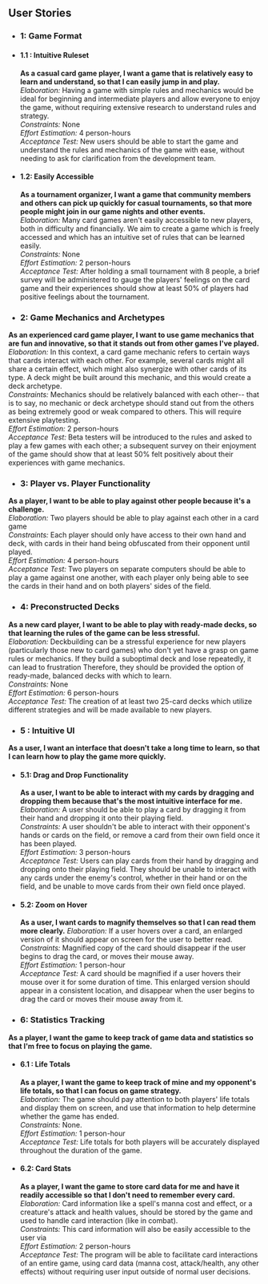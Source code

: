 ## User Stories

* ### 1: Game Format

 * #### 1.1 : Intuitive Ruleset
   **As a casual card game player, I want a game that is relatively easy to learn and understand, so that I can easily jump in and play.**  
   *Elaboration:* Having a game with simple rules and mechanics would be ideal for beginning and intermediate players and allow everyone to enjoy the game, without requiring extensive research to understand rules and strategy.  
   *Constraints:* None  
   *Effort Estimation:* 4 person-hours  
   *Acceptance Test:* New users should be able to start the game and understand the rules and mechanics of the game with ease, without needing to ask for clarification from the development team.  

 * #### 1.2: Easily Accessible
   **As a tournament organizer, I want a game that community members and others can pick up quickly for casual tournaments, so that more people might join in our game nights and other events.**  
   *Elaboration:* Many card games aren't easily accessible to new players, both in difficulty and financially. We aim to create a game which is freely accessed and which has an intuitive set of rules that can be learned easily.  
   *Constraints:* None  
   *Effort Estimation:* 2 person-hours  
   *Acceptance Test:* After holding a small tournament with 8 people, a brief survey will be administered to gauge the players' feelings on the card game and their experiences should show at least 50% of players had positive feelings about the tournament.

* ### 2: Game Mechanics and Archetypes
 **As an experienced card game player, I want to use game mechanics that are fun and innovative, so that it stands out from other games I've played.**  
 *Elaboration:* In this context, a card game mechanic refers to certain ways that cards interact with each other. For example, several cards might all share a certain effect, which might also synergize with other cards of its type. A deck might be built around this mechanic, and this would create a deck archetype.  
 *Constraints:* Mechanics should be relatively balanced with each other-- that is to say, no mechanic or deck archetype should stand out from the others as being extremely good or weak compared to others. This will require extensive playtesting.  
 *Effort Estimation:* 2 person-hours  
 *Acceptance Test:* Beta testers will be introduced to the rules and asked to play a few games with each other; a subsequent survey on their enjoyment of the game should show that at least 50% felt positively about their experiences with game mechanics.  

* ### 3: Player vs. Player Functionality
 **As a player, I want to be able to play against other people because it's a challenge.**  
 *Elaboration:* Two players should be able to play against each other in a card game  
 *Constraints:* Each player should only have access to their own hand and deck, with cards in their hand being obfuscated from their opponent until played.  
 *Effort Estimation:* 4 person-hours  
 *Acceptance Test:* Two players on separate computers should be able to play a game against one another, with each player only being able to see the cards in their hand and on both players' sides of the field.  

* ### 4: Preconstructed Decks
 **As a new card player, I want to be able to play with ready-made decks, so that learning the rules of the game can be less stressful.**   
 *Elaboration:* Deckbuilding can be a stressful experience for new players (particularly those new to card games) who don't yet have a grasp on game rules or mechanics. If they build a suboptimal deck and lose repeatedly, it can lead to frustration Therefore, they should be provided the option of ready-made, balanced decks with which to learn.  
 *Constraints:* None  
 *Effort Estimation:* 6 person-hours  
 *Acceptance Test:* The creation of at least two 25-card decks which utilize different strategies and will be made available to new players.  

* ### 5 : Intuitive UI
 **As a user, I want an interface that doesn't take a long time to learn, so that I can learn how to play the game more quickly.**
 * #### 5.1: Drag and Drop Functionality
   **As a user, I want to be able to interact with my cards by dragging and dropping them because that's the most intuitive interface for me.**  
    *Elaboration:* A user should be able to play a card by dragging it from their hand and dropping it onto their playing field.  
    *Constraints:* A user shouldn't be able to interact with their opponent's hands or cards on the field, or remove a card from their own field once it has been played.  
    *Effort Estimation:* 3 person-hours  
    *Acceptance Test:* Users can play cards from their hand by dragging and dropping onto their playing field. They should be unable to interact with any cards under the enemy's control, whether in their hand or on the field, and be unable to move cards from their own field once played.  

 * #### 5.2: Zoom on Hover
   **As a user, I want cards to magnify themselves so that I can read them more clearly.**
   *Elaboration:* If a user hovers over a card, an enlarged version of it should appear on screen for the user to better read.  
   *Constraints:* Magnified copy of the card should disappear if the user begins to drag the card, or moves their mouse away.  
   *Effort Estimation:* 1 person-hour  
   *Acceptance Test:* A card should be magnified if a user hovers their mouse over it for some duration of time. This enlarged version should appear in a consistent location, and disappear when the user begins to drag the card or moves their mouse away from it.  

* ###  6: Statistics Tracking
 **As a player, I want the game to keep track of game data and statistics so that I'm free to focus on playing the game.**
 * #### 6.1 : Life Totals
   **As a player, I want the game to keep track of mine and my opponent's life totals, so that I can focus on game strategy.**  
   *Elaboration:* The game should pay attention to both players' life totals and display them on screen, and use that information to help determine whether the game has ended.  
   *Constraints:* None.  
   *Effort Estimation:* 1 person-hour  
   *Acceptance Test:* Life totals for both players will be accurately displayed throughout the duration of the game.  

 * #### 6.2: Card Stats
   **As a player, I want the game to store card data for me and have it readily accessible so that I don't need to remember every card.**  
   *Elaboration:* Card information like a spell's manna cost and effect, or a creature's attack and health values, should be stored by the game and used to handle card interaction (like in combat).  
   *Constraints:* This card information will also be easily accessible to the user via   
   *Effort Estimation:* 2 person-hours  
   *Acceptance Test:* The program will be able to facilitate card interactions of an entire game, using card data (manna cost, attack/health, any other effects) without requiring user input outside of normal user decisions.
